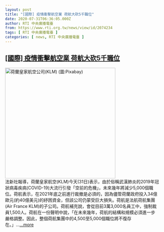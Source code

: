 ```yaml
---
layout: post
title: "[國際] 疫情衝擊航空業 荷航大砍5千職位"
date: 2020-07-31T06:36:05.000Z
author: RTI 中央廣播電臺
from: https://www.rti.org.tw/news/view/id/2074234
tags: [ RTI 中央廣播電臺 ]
categories: [ news, RTI 中央廣播電臺 ]
---
```

<!--1596177365000-->
[[國際] 疫情衝擊航空業 荷航大砍5千職位](https://www.rti.org.tw/news/view/id/2074234)
------

<div>
<img src="https://static.rti.org.tw/assets/thumbnails/2019/06/21/48ed229d51a48782ae898a89c5d11bb1.jpg" width="360" alt="荷蘭皇家航空公司(KLM) (圖:Pixabay)" title="荷蘭皇家航空公司(KLM) (圖:Pixabay)"><br>法新社報導，荷蘭皇家航空(KLM)今天(31日)表示，由於俗稱武漢肺炎的2019年冠狀病毒疾病(COVID-19)大流行引發「空前的危機」，未來幾年將減少5,000個職位。荷航表示，在2021年底之前進行裁撤是必須的，因為儘管荷蘭政府投入34億歐元(約40億美元)的紓困資金，但該公司仍蒙受巨大損失。荷航是法航荷航集團(Air France KLM)的子公司。荷航補充說，會從目前3萬3,000名員工中，強制裁員1,500人。荷航在一份聲明中說，「在未來幾年，荷航的結構和規模必須進一步嚴格調整。因此，整個荷航集團中的4,500至5,000個職位將不復存在。」...<a target="_blank" href="https://www.rti.org.tw/news/view/id/2074234">...more</a>
</div>
